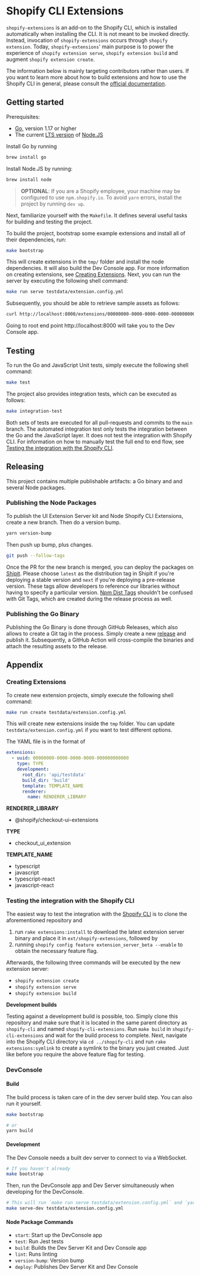# Shopify CLI Extensions

`shopify-extensions` is an add-on to the Shopify CLI, which is installed automatically when installing the CLI. It is not meant to be invoked directly. Instead, invocation of `shopify-extensions` occurs through `shopify extension`. Today, `shopify-extensions`' main purpose is to power the experience of `shopify extension serve`, `shopify extension build` and augment `shopify extension create`.

The information below is mainly targeting contributors rather than users. If you want to learn more about how to build extensions and how to use the Shopify CLI in general, please consult the [official documentation](https://shopify.dev/apps/tools/cli).

## Getting started

Prerequisites:

- [Go](https://go.dev/), version 1.17 or higher
- The current [LTS version](https://nodejs.org/en/about/releases/) of [Node.JS](https://nodejs.org/en/)

Install Go by running

```sh
brew install go
```

Install Node.JS by running:

```sh
brew install node
```

> **OPTIONAL**: If you are a Shopify employee, your machine may be configured to use `npm.shopify.io`. To avoid `yarn` errors, install the project by running `dev up`.

Next, familiarize yourself with the `Makefile`. It defines several useful tasks for building and testing the project.

To build the project, bootstrap some example extensions and install all of their dependencies, run:

```sh
make bootstrap
```

This will create extensions in the `tmp/` folder and install the node dependencies. It will also build the Dev Console app. For more information on creating extensions, see [Creating Extensions](#creating-extensions). Next, you can run the server by executing the following shell command:

```sh
make run serve testdata/extension.config.yml
```

Subsequently, you should be able to retrieve sample assets as follows:

```sh
curl http://localhost:8000/extensions/00000000-0000-0000-0000-000000000000/assets/main.js
```

Going to root end point http://localhost:8000 will take you to the Dev Console app.

## Testing

To run the Go and JavaScript Unit tests, simply execute the following shell command:

```sh
make test
```

The project also provides integration tests, which can be executed as follows:

```sh
make integration-test
```

Both sets of tests are executed for all pull-requests and commits to the `main` branch. The automated integration test only tests the integration between the Go and the JavaScript layer. It does not test the integration with Shopify CLI. For information on how to manually test the full end to end flow, see [Testing the integration with the Shopify CLI](#testing-the-integration-with-the-shpoify-cli).

## Releasing

This project contains multiple publishable artifacts: a Go binary and and several Node packages.

### Publishing the Node Packages

To publish the UI Extension Server kit and Node Shopify CLI Extensions, create a new branch. Then do a version bump.

```sh
yarn version-bump
```

Then push up bump, plus changes.

```sh
git push --follow-tags
```

Once the PR for the new branch is merged, you can deploy the packages on [Shipit](https://shipit.shopify.io/shopify/shopify-cli-extensions/production).
Please choose `latest` as the distribution tag in ShipIt if you're deploying a stable version and `next` if you're deploying a pre-release version.
These tags allow developers to reference our libraries without having to specify a particular version.
[Npm Dist Tags](https://docs.npmjs.com/cli/v8/commands/npm-dist-tag) shouldn't be confused with Git Tags, which are created during the release process as well.

### Publishing the Go Binary

Publishing the Go Binary is done through GitHub Releases, which also allows to create a Git tag in the process. Simply create a new [release](https://github.com/Shopify/shopify-cli-extensions/releases/new) and publish it. Subsequently, a GitHub Action will cross-compile the binaries and attach the resulting assets to the release.

## Appendix

### Creating Extensions

To create new extension projects, simply execute the following shell command:

```sh
make run create testdata/extension.config.yml
```

This will create new extensions inside the `tmp` folder. You can update `testdata/extension.config.yml` if you want to test different options.

The YAML file is in the format of

```yml
extensions:
  - uuid: 00000000-0000-0000-0000-000000000000
    type: TYPE
    development:
      root_dir: 'api/testdata'
      build_dir: 'build'
      template: TEMPLATE_NAME
      renderer:
        name: RENDERER_LIBRARY
```

**RENDERER_LIBRARY**

- @shopify/checkout-ui-extensions

**TYPE**

- checkout_ui_extension

**TEMPLATE_NAME**

- typescript
- javascript
- typescript-react
- javascript-react

### Testing the integration with the Shopify CLI

The easiest way to test the integration with the [Shopify CLI](https://github.com/Shopify/shopify-cli) is to clone the aforementioned repository and

1. run `rake extensions:install` to download the latest extension server binary and place it in `ext/shopify-extensions`, followed by
2. running `shopify config feature extension_server_beta --enable` to obtain the necessary feature flag.

Afterwards, the following three commands will be executed by the new extension server:

- `shopify extension create`
- `shopify extension serve`
- `shopify extension build`

**Development builds**

Testing against a development build is possible, too. Simply clone this repository and make sure that it is located in the same parent directory as `shopify-cli` and named `shopify-cli-extensions`. Run `make build` in `shopify-cli-extensions` and wait for the build process to complete. Next, navigate into the Shopify CLI directory via `cd ../shopify-cli` and run `rake extensions:symlink` to create a symlink to the binary you just created. Just like before you require the above feature flag for testing.

### DevConsole

#### Build

The build process is taken care of in the dev server build step. You can also run it yourself.

```sh
make bootstrap

# or
yarn build
```

#### Development

The Dev Console needs a built dev server to connect to via a WebSocket.

```sh
# If you haven't already
make bootstrap
```

Then, run the DevConsole app and Dev Server simultaneously when developing for the DevConsole.

```sh
# This will run `make run serve testdata/extension.config.yml` and `yarn start`
make serve-dev testdata/extension.config.yml
```

#### Node Package Commands

- `start`: Start up the DevConsole app
- `test`: Run Jest tests
- `build`: Builds the Dev Server Kit and Dev Console app
- `lint`: Runs linting
- `version-bump`: Version bump
- `deploy`: Publishes Dev Server Kit and Dev Console
